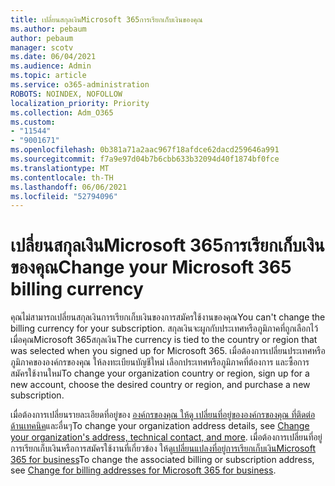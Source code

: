 ```yaml
---
title: เปลี่ยนสกุลเงินMicrosoft 365การเรียกเก็บเงินของคุณ
ms.author: pebaum
author: pebaum
manager: scotv
ms.date: 06/04/2021
ms.audience: Admin
ms.topic: article
ms.service: o365-administration
ROBOTS: NOINDEX, NOFOLLOW
localization_priority: Priority
ms.collection: Adm_O365
ms.custom:
- "11544"
- "9001671"
ms.openlocfilehash: 0b381a71a2aac967f18afdce62dacd259646a991
ms.sourcegitcommit: f7a9e97d04b7b6cbb633b32094d40f1874bf0fce
ms.translationtype: MT
ms.contentlocale: th-TH
ms.lasthandoff: 06/06/2021
ms.locfileid: "52794096"
---
```

# <a name="change-your-microsoft-365-billing-currency"></a><span data-ttu-id="835c3-102">เปลี่ยนสกุลเงินMicrosoft 365การเรียกเก็บเงินของคุณ</span><span class="sxs-lookup"><span data-stu-id="835c3-102">Change your Microsoft 365 billing currency</span></span>

<span data-ttu-id="835c3-103">คุณไม่สามารถเปลี่ยนสกุลเงินการเรียกเก็บเงินของการสมัครใช้งานของคุณ</span><span class="sxs-lookup"><span data-stu-id="835c3-103">You can't change the billing currency for your subscription.</span></span> <span data-ttu-id="835c3-104">สกุลเงินจะผูกกับประเทศหรือภูมิภาคที่ถูกเลือกไว้เมื่อคุณMicrosoft 365สกุลเงิน</span><span class="sxs-lookup"><span data-stu-id="835c3-104">The currency is tied to the country or region that was selected when you signed up for Microsoft 365.</span></span> <span data-ttu-id="835c3-105">เมื่อต้องการเปลี่ยนประเทศหรือภูมิภาคขององค์กรของคุณ ให้ลงทะเบียนบัญชีใหม่ เลือกประเทศหรือภูมิภาคที่ต้องการ และซื้อการสมัครใช้งานใหม่</span><span class="sxs-lookup"><span data-stu-id="835c3-105">To change your organization country or region, sign up for a new account, choose the desired country or region, and purchase a new subscription.</span></span> 

<span data-ttu-id="835c3-106">เมื่อต้องการเปลี่ยนรายละเอียดที่อยู่ของ [องค์กรของคุณ ให้ดู เปลี่ยนที่อยู่ขององค์กรของคุณ ที่ติดต่อด้านเทคนิค](/microsoft-365/admin/manage/change-address-contact-and-more)และอื่นๆ</span><span class="sxs-lookup"><span data-stu-id="835c3-106">To change your organization address details, see [Change your organization's address, technical contact, and more](/microsoft-365/admin/manage/change-address-contact-and-more).</span></span> <span data-ttu-id="835c3-107">เมื่อต้องการเปลี่ยนที่อยู่การเรียกเก็บเงินหรือการสมัครใช้งานที่เกี่ยวข้อง ให้ดู[เปลี่ยนแปลงที่อยู่การเรียกเก็บเงินMicrosoft 365 for business](/microsoft-365/commerce/billing-and-payments/change-your-billing-addresses)</span><span class="sxs-lookup"><span data-stu-id="835c3-107">To change the associated billing or subscription address, see [Change for billing addresses for Microsoft 365 for business](/microsoft-365/commerce/billing-and-payments/change-your-billing-addresses).</span></span> 